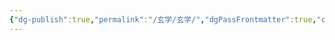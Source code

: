```yaml
---
{"dg-publish":true,"permalink":"/玄学/玄学/","dgPassFrontmatter":true,"created":"2024-12-25T16:46:07.571+08:00","updated":"2024-12-25T16:47:38.503+08:00"}
---
```


